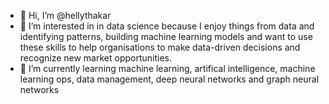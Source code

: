 - 👋 Hi, I’m @hellythakar
- 👀 I’m interested in in data science because I enjoy things from data and identifying patterns, building machine learning models and want to use these skills to help organisations to make data-driven decisions and recognize new market opportunities.
- 🌱 I’m currently learning machine learning, artifical intelligence, machine learning ops, data management, deep neural networks and graph neural networks

<!---
hellythakar/hellythakar is a ✨ special ✨ repository because its `README.md` (this file) appears on your GitHub profile.
You can click the Preview link to take a look at your changes.
--->
